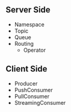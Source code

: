 ## Server Side
* Namespace
* Topic
* Queue
* Routing
    * Operator

## Client Side
* Producer
* PushConsumer
* PullConsumer
* StreamingConsumer
